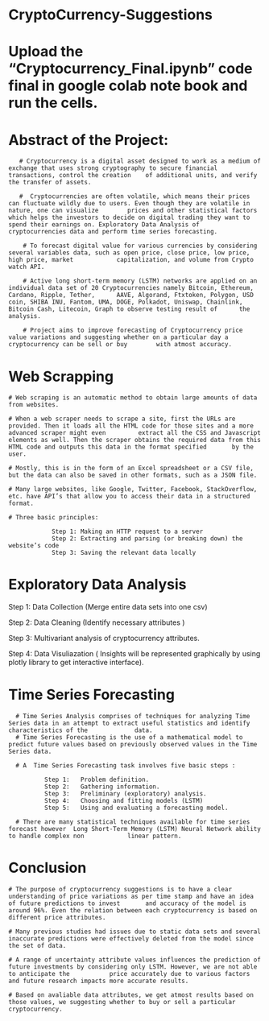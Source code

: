 # CryptoCurrency-Suggestions


# Upload the “Cryptocurrency_Final.ipynb” code final in google colab note book and run the cells.


# Abstract of the Project:
        
       # Cryptocurrency is a digital asset designed to work as a medium of exchange that uses strong cryptography to secure financial transactions, control the creation    of additional units, and verify the transfer of assets. 
         
       #  Cryptocurrencies are often volatile, which means their prices can fluctuate wildly due to users. Even though they are volatile in nature, one can visualize        prices and other statistical factors which helps the investors to decide on digital trading they want to spend their earnings on. Exploratory Data Analysis of            cryptocurrencies data and perform time series forecasting.
         
        # To forecast digital value for various currencies by considering several variables data, such as open price, close price, low price, high price, market            capitalization, and volume from Crypto watch API. 

        # Active long short-term memory (LSTM) networks are applied on an individual data set of 20 Cryptocurrencies namely Bitcoin, Ethereum, Cardano, Ripple, Tether,      AAVE, Algorand, Ftxtoken, Polygon, USD coin, SHIBA INU, Fantom, UMA, DOGE, Polkadot, Uniswap, Chainlink, Bitcoin Cash, Litecoin, Graph to observe testing result of      the analysis. 

        # Project aims to improve forecasting of Cryptocurrency price value variations and suggesting whether on a particular day a cryptocurrency can be sell or buy        with atmost accuracy.

# Web Scrapping

    # Web scraping is an automatic method to obtain large amounts of data from websites. 

    # When a web scraper needs to scrape a site, first the URLs are provided. Then it loads all the HTML code for those sites and a more advanced scraper might even         extract all the CSS and Javascript elements as well. Then the scraper obtains the required data from this HTML code and outputs this data in the format specified       by the user. 

    # Mostly, this is in the form of an Excel spreadsheet or a CSV file, but the data can also be saved in other formats, such as a JSON file.

    # Many large websites, like Google, Twitter, Facebook, StackOverflow, etc. have API’s that allow you to access their data in a structured format.

    # Three basic principles:
    
	    		Step 1: Making an HTTP request to a server
		    	Step 2: Extracting and parsing (or breaking down) the website’s code
 		    	Step 3: Saving the relevant data locally

# Exploratory Data Analysis

Step 1:     Data Collection (Merge entire data sets into one csv)

Step 2:     Data Cleaning (Identify necessary attributes )

Step 3:     Multivariant analysis of cryptocurrency attributes.

Step 4:     Data Visuliazation ( Insights will be represented graphically by using 	plotly library to get interactive interface).


# Time Series Forecasting

      # Time Series Analysis comprises of techniques for analyzing Time Series data in an attempt to extract useful statistics and identify characteristics of the             data. 
      # Time Series Forecasting is the use of a mathematical model to predict future values based on previously observed values in the Time Series data.

      # A  Time Series Forecasting task involves five basic steps :
      
              Step 1: 	Problem definition.
              Step 2: 	Gathering information.
              Step 3: 	Preliminary (exploratory) analysis.
              Step 4: 	Choosing and fitting models (LSTM)
              Step 5: 	Using and evaluating a forecasting model.

      # There are many statistical techniques available for time series forecast however  Long Short-Term Memory (LSTM) Neural Network ability to handle complex non            linear pattern.
      
# Conclusion

    # The purpose of cryptocurrency suggestions is to have a clear understanding of price variations as per time stamp and have an idea of future predictions to invest       and accuracy of the model is around 96%. Even the relation between each cryptocurrency is based on different price attributes.

    # Many previous studies had issues due to static data sets and several inaccurate predictions were effectively deleted from the model since the set of data. 

    # A range of uncertainty attribute values influences the prediction of future investments by considering only LSTM. However, we are not able to anticipate the           price accurately due to various factors and future research impacts more accurate results.

    # Based on avaliable data attributes, we get atmost results based on those values, we suggesting whether to buy or sell a particular cryptocurrency.

